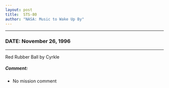 ```yaml
---
layout: post
title:  STS-80
author: "NASA: Music to Wake Up By"
---
```


----
### DATE: November 26, 1996
----
Red Rubber Ball by Cyrkle

##### Comment:
* No mission comment
